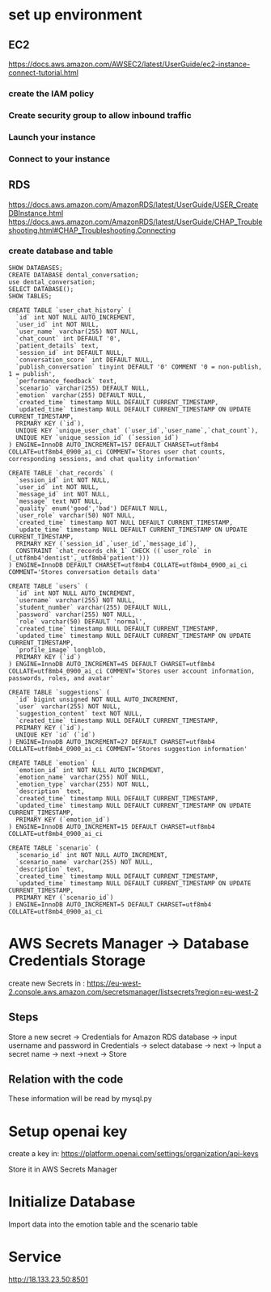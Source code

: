 # set up environment
## EC2
https://docs.aws.amazon.com/AWSEC2/latest/UserGuide/ec2-instance-connect-tutorial.html
### create the IAM policy
### Create security group to allow inbound traffic
### Launch your instance
### Connect to your instance

## RDS
https://docs.aws.amazon.com/AmazonRDS/latest/UserGuide/USER_CreateDBInstance.html
https://docs.aws.amazon.com/AmazonRDS/latest/UserGuide/CHAP_Troubleshooting.html#CHAP_Troubleshooting.Connecting
### create database and table

```
SHOW DATABASES;
CREATE DATABASE dental_conversation;
use dental_conversation;
SELECT DATABASE();
SHOW TABLES;

CREATE TABLE `user_chat_history` (
  `id` int NOT NULL AUTO_INCREMENT,
  `user_id` int NOT NULL,
  `user_name` varchar(255) NOT NULL,
  `chat_count` int DEFAULT '0',
  `patient_details` text,
  `session_id` int DEFAULT NULL,
  `conversation_score` int DEFAULT NULL,
  `publish_conversation` tinyint DEFAULT '0' COMMENT '0 = non-publish, 1 = publish',
  `performance_feedback` text,
  `scenario` varchar(255) DEFAULT NULL,
  `emotion` varchar(255) DEFAULT NULL,
  `created_time` timestamp NULL DEFAULT CURRENT_TIMESTAMP,
  `updated_time` timestamp NULL DEFAULT CURRENT_TIMESTAMP ON UPDATE CURRENT_TIMESTAMP,
  PRIMARY KEY (`id`),
  UNIQUE KEY `unique_user_chat` (`user_id`,`user_name`,`chat_count`),
  UNIQUE KEY `unique_session_id` (`session_id`)
) ENGINE=InnoDB AUTO_INCREMENT=157 DEFAULT CHARSET=utf8mb4 COLLATE=utf8mb4_0900_ai_ci COMMENT='Stores user chat counts, corresponding sessions, and chat quality information'

CREATE TABLE `chat_records` (
  `session_id` int NOT NULL,
  `user_id` int NOT NULL,
  `message_id` int NOT NULL,
  `message` text NOT NULL,
  `quality` enum('good','bad') DEFAULT NULL,
  `user_role` varchar(50) NOT NULL,
  `created_time` timestamp NOT NULL DEFAULT CURRENT_TIMESTAMP,
  `update_time` timestamp NULL DEFAULT CURRENT_TIMESTAMP ON UPDATE CURRENT_TIMESTAMP,
  PRIMARY KEY (`session_id`,`user_id`,`message_id`),
  CONSTRAINT `chat_records_chk_1` CHECK ((`user_role` in (_utf8mb4'dentist',_utf8mb4'patient')))
) ENGINE=InnoDB DEFAULT CHARSET=utf8mb4 COLLATE=utf8mb4_0900_ai_ci COMMENT='Stores conversation details data'

CREATE TABLE `users` (
  `id` int NOT NULL AUTO_INCREMENT,
  `username` varchar(255) NOT NULL,
  `student_number` varchar(255) DEFAULT NULL,
  `password` varchar(255) NOT NULL,
  `role` varchar(50) DEFAULT 'normal',
  `created_time` timestamp NULL DEFAULT CURRENT_TIMESTAMP,
  `updated_time` timestamp NULL DEFAULT CURRENT_TIMESTAMP ON UPDATE CURRENT_TIMESTAMP,
  `profile_image` longblob,
  PRIMARY KEY (`id`)
) ENGINE=InnoDB AUTO_INCREMENT=45 DEFAULT CHARSET=utf8mb4 COLLATE=utf8mb4_0900_ai_ci COMMENT='Stores user account information, passwords, roles, and avatar'

CREATE TABLE `suggestions` (
  `id` bigint unsigned NOT NULL AUTO_INCREMENT,
  `user` varchar(255) NOT NULL,
  `suggestion_content` text NOT NULL,
  `created_time` timestamp NULL DEFAULT CURRENT_TIMESTAMP,
  PRIMARY KEY (`id`),
  UNIQUE KEY `id` (`id`)
) ENGINE=InnoDB AUTO_INCREMENT=27 DEFAULT CHARSET=utf8mb4 COLLATE=utf8mb4_0900_ai_ci COMMENT='Stores suggestion information'

CREATE TABLE `emotion` (
  `emotion_id` int NOT NULL AUTO_INCREMENT,
  `emotion_name` varchar(255) NOT NULL,
  `emotion_type` varchar(255) NOT NULL,
  `description` text,
  `created_time` timestamp NULL DEFAULT CURRENT_TIMESTAMP,
  `updated_time` timestamp NULL DEFAULT CURRENT_TIMESTAMP ON UPDATE CURRENT_TIMESTAMP,
  PRIMARY KEY (`emotion_id`)
) ENGINE=InnoDB AUTO_INCREMENT=15 DEFAULT CHARSET=utf8mb4 COLLATE=utf8mb4_0900_ai_ci

CREATE TABLE `scenario` (
  `scenario_id` int NOT NULL AUTO_INCREMENT,
  `scenario_name` varchar(255) NOT NULL,
  `description` text,
  `created_time` timestamp NULL DEFAULT CURRENT_TIMESTAMP,
  `updated_time` timestamp NULL DEFAULT CURRENT_TIMESTAMP ON UPDATE CURRENT_TIMESTAMP,
  PRIMARY KEY (`scenario_id`)
) ENGINE=InnoDB AUTO_INCREMENT=5 DEFAULT CHARSET=utf8mb4 COLLATE=utf8mb4_0900_ai_ci

```

# AWS Secrets Manager -> Database Credentials Storage
create new Secrets in :
https://eu-west-2.console.aws.amazon.com/secretsmanager/listsecrets?region=eu-west-2
## Steps
Store a new secret -> Credentials for Amazon RDS database -> input username and password in Credentials -> select database -> next -> Input a secret name -> next ->next -> Store

## Relation with the code
These information will be read by mysql.py

# Setup openai key
create a key in: https://platform.openai.com/settings/organization/api-keys

Store it in AWS Secrets Manager

# Initialize Database
Import data into the emotion table and the scenario table

# Service

http://18.133.23.50:8501
